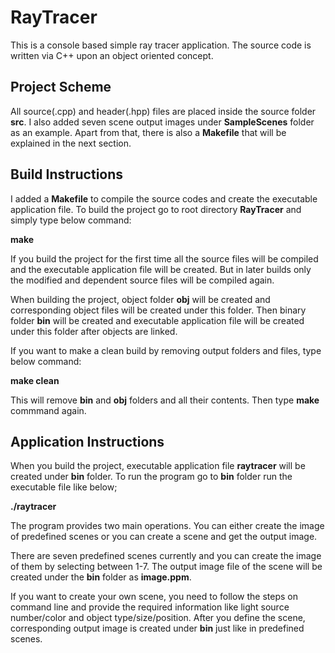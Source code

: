 # RayTracer

This is a console based simple ray tracer application. The source code is written via C++ upon an object oriented concept.


## Project Scheme

All source(.cpp) and header(.hpp) files are placed inside the source folder **src**. I also added seven scene output images under **SampleScenes** folder as an example. Apart from that, there is also a **Makefile** that will be explained in the next section.


## Build Instructions

I added a **Makefile** to compile the source codes and create the executable application file. To build the project go to root directory **RayTracer** and simply type below command:

**make**

If you build the project for the first time all the source files will be compiled and the executable application file will be created. But in later builds only the modified and dependent source files will be compiled again.

When building the project, object folder **obj** will be created and corresponding object files will be created under this folder. Then binary folder **bin** will be created and executable application file will be created under this folder after objects are linked.

If you want to make a clean build by removing output folders and files, type below command:

**make clean**

This will remove **bin** and **obj** folders and all their contents. Then type **make** commmand again.

## Application Instructions

When you build the project, executable application file **raytracer** will be created under **bin** folder. To run the program go to **bin** folder run the executable file like below;

**./raytracer**

The program provides two main operations. You can either create the image of predefined scenes or you can create a scene and get the output image.

There are seven predefined scenes currently and you can create the image of them by selecting between 1-7. The output image file of the scene will be created under the **bin** folder as **image.ppm**.

If you want to create your own scene, you need to follow the steps on command line and provide the required information like light source number/color and object type/size/position. After you define the scene, corresponding output image is created under **bin** just like in predefined scenes.
